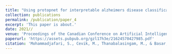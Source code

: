 ```yaml
---
title: "Using protopnet for interpretable alzheimers disease classification"
collection: publications
permalink: /publication/paper_4
excerpt: 'This paper is about.'
date: 2021//
venue: 'Proceedings of the Canadian Conference on Artificial Intelligence'
paperurl: 'https://assets.pubpub.org/gzl17h3e/21624570427985.pdf'
citation: 'Mohammadjafari, S., Cevik, M., Thanabalasingam, M., & Basar, A. (2021). Using ProtoPNet for Interpretable Alzheimer's Disease Classification. In Canadian Conference on AI.'
---
```



